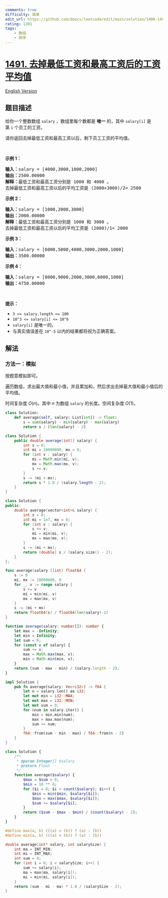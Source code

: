 ```yaml
---
comments: true
difficulty: 简单
edit_url: https://github.com/doocs/leetcode/edit/main/solution/1400-1499/1491.Average%20Salary%20Excluding%20the%20Minimum%20and%20Maximum%20Salary/README.md
rating: 1201
tags:
    - 数组
    - 排序
---
```


# [1491. 去掉最低工资和最高工资后的工资平均值](https://leetcode.cn/problems/average-salary-excluding-the-minimum-and-maximum-salary)

[English Version](/solution/1400-1499/1491.Average%20Salary%20Excluding%20the%20Minimum%20and%20Maximum%20Salary/README_EN.md)

## 题目描述

<!-- 这里写题目描述 -->

<p>给你一个整数数组&nbsp;<code>salary</code>&nbsp;，数组里每个数都是 <strong>唯一</strong>&nbsp;的，其中&nbsp;<code>salary[i]</code> 是第&nbsp;<code>i</code>&nbsp;个员工的工资。</p>

<p>请你返回去掉最低工资和最高工资以后，剩下员工工资的平均值。</p>

<p>&nbsp;</p>

<p><strong>示例 1：</strong></p>

<pre><strong>输入：</strong>salary = [4000,3000,1000,2000]
<strong>输出：</strong>2500.00000
<strong>解释：</strong>最低工资和最高工资分别是 1000 和 4000 。
去掉最低工资和最高工资以后的平均工资是 (2000+3000)/2= 2500
</pre>

<p><strong>示例 2：</strong></p>

<pre><strong>输入：</strong>salary = [1000,2000,3000]
<strong>输出：</strong>2000.00000
<strong>解释：</strong>最低工资和最高工资分别是 1000 和 3000 。
去掉最低工资和最高工资以后的平均工资是 (2000)/1= 2000
</pre>

<p><strong>示例 3：</strong></p>

<pre><strong>输入：</strong>salary = [6000,5000,4000,3000,2000,1000]
<strong>输出：</strong>3500.00000
</pre>

<p><strong>示例 4：</strong></p>

<pre><strong>输入：</strong>salary = [8000,9000,2000,3000,6000,1000]
<strong>输出：</strong>4750.00000
</pre>

<p>&nbsp;</p>

<p><strong>提示：</strong></p>

<ul>
	<li><code>3 &lt;= salary.length &lt;= 100</code></li>
	<li><code>10^3&nbsp;&lt;= salary[i] &lt;= 10^6</code></li>
	<li><code>salary[i]</code>&nbsp;是唯一的。</li>
	<li>与真实值误差在&nbsp;<code>10^-5</code> 以内的结果都将视为正确答案。</li>
</ul>

## 解法

### 方法一：模拟

按题意模拟即可。

遍历数组，求出最大值和最小值，并且累加和，然后求出去掉最大值和最小值后的平均值。

时间复杂度 $O(n)$。其中 $n$ 为数组 `salary` 的长度。空间复杂度 $O(1)$。

<!-- tabs:start -->

```python
class Solution:
    def average(self, salary: List[int]) -> float:
        s = sum(salary) - min(salary) - max(salary)
        return s / (len(salary) - 2)
```

```java
class Solution {
    public double average(int[] salary) {
        int s = 0;
        int mi = 10000000, mx = 0;
        for (int v : salary) {
            mi = Math.min(mi, v);
            mx = Math.max(mx, v);
            s += v;
        }
        s -= (mi + mx);
        return s * 1.0 / (salary.length - 2);
    }
}
```

```cpp
class Solution {
public:
    double average(vector<int>& salary) {
        int s = 0;
        int mi = 1e7, mx = 0;
        for (int v : salary) {
            s += v;
            mi = min(mi, v);
            mx = max(mx, v);
        }
        s -= (mi + mx);
        return (double) s / (salary.size() - 2);
    }
};
```

```go
func average(salary []int) float64 {
	s := 0
	mi, mx := 10000000, 0
	for _, v := range salary {
		s += v
		mi = min(mi, v)
		mx = max(mx, v)
	}
	s -= (mi + mx)
	return float64(s) / float64(len(salary)-2)
}
```

```ts
function average(salary: number[]): number {
    let max = -Infinity;
    let min = Infinity;
    let sum = 0;
    for (const v of salary) {
        sum += v;
        max = Math.max(max, v);
        min = Math.min(min, v);
    }
    return (sum - max - min) / (salary.length - 2);
}
```

```rust
impl Solution {
    pub fn average(salary: Vec<i32>) -> f64 {
        let n = salary.len() as i32;
        let mut min = i32::MAX;
        let mut max = i32::MIN;
        let mut sum = 0;
        for &num in salary.iter() {
            min = min.min(num);
            max = max.max(num);
            sum += num;
        }
        f64::from(sum - min - max) / f64::from(n - 2)
    }
}
```

```php
class Solution {
    /**
     * @param Integer[] $salary
     * @return Float
     */
    function average($salary) {
        $max = $sum = 0;
        $min = 10 ** 6;
        for ($i = 0; $i < count($salary); $i++) {
            $min = min($min, $salary[$i]);
            $max = max($max, $salary[$i]);
            $sum += $salary[$i];
        }
        return ($sum - $max - $min) / (count($salary) - 2);
    }
}
```

```c
#define max(a, b) (((a) > (b)) ? (a) : (b))
#define min(a, b) (((a) < (b)) ? (a) : (b))

double average(int* salary, int salarySize) {
    int ma = INT_MIN;
    int mi = INT_MAX;
    int sum = 0;
    for (int i = 0; i < salarySize; i++) {
        sum += salary[i];
        ma = max(ma, salary[i]);
        mi = min(mi, salary[i]);
    }
    return (sum - mi - ma) * 1.0 / (salarySize - 2);
}
```

<!-- tabs:end -->

<!-- end -->
